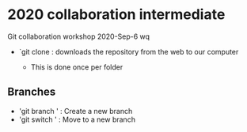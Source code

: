 # 2020 collaboration intermediate
Git collaboration workshop 2020-Sep-6
wq
- `git clone <url> : downloads the repository from the web to our computer
   - This is done once per folder

## Branches
- 'git branch <branch-name>' : Create a new branch
- 'git switch <branch-name>' : Move to a new branch

